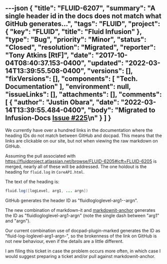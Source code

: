 ---json
{
  "title": "FLUID-6207",
  "summary": "A single header id in the docs does not match what GitHub generates...",
  "tags": "FLUID",
  "project": {
    "key": "FLUID",
    "title": "Fluid Infusion"
  },
  "type": "Bug",
  "priority": "Minor",
  "status": "Closed",
  "resolution": "Migrated",
  "reporter": "Tony Atkins [RtF]",
  "date": "2017-10-04T08:40:37.153-0400",
  "updated": "2022-03-14T13:39:55.508-0400",
  "versions": [],
  "fixVersions": [],
  "components": [
    "Tech. Documentation"
  ],
  "environment": null,
  "issueLinks": [],
  "attachments": [],
  "comments": [
    {
      "author": "Justin Obara",
      "date": "2022-03-14T13:39:55.484-0400",
      "body": "Migrated to Infusion-Docs [Issue #225](https://github.com/fluid-project/infusion-docs/issues/225)\n"
    }
  ]
}
---
We currently have over a hundred links in the documentation where the heading IDs do not match between GitHub and docpad.  This means that the links are clickable on our site, but not when viewing the raw markdown on GitHub.

Assuming the pull associated with <https://fluidproject.atlassian.net/browse/FLUID-6205#icft=FLUID-6205> is merged, nearly all of these will be addressed.  The one holdout is the heading for `fluid.log` in `CoreAPI.html`.

The text of the heading is:

```java
fluid.log([logLevel, arg1, ... argn])
```

GitHub generates the header ID as "fluidlogloglevel-arg1--argn".

The new combination of markdown-it and [markdownit-anchor](https://www.npmjs.com/package/markdown-it-anchor) generates the ID as "fluidlogloglevel-arg1-argn" (note the single dash between "arg1" and "argn").

Our current combination use of docpad-plugin-marked generates the ID as "fluid-log-loglevel-arg1-argn-", so the brokenness of the link on GitHub is not new behaviour, even if the details are a little different.

I am filing this ticket in case the problem occurs more often, in which case I would suggest preparing a ticket and/or pull against markdownit-anchor.

        